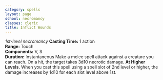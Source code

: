 ```yaml
---
category: spells
layout: page
school: necromancy
classes: cleric
title: Inflict Wounds 
---
```

_1st-level necromancy_ 
**Casting Time:** 1 action    
**Range:** Touch    
**Components:** V, S    
**Duration:** Instantaneous 
Make a melee spell attack against a creature you can reach. On a hit, the target takes 3d10 necrotic damage. 
**At Higher Levels.** When you cast this spell using a spell slot of 2nd level or higher, the damage increases by 1d10 for each slot level above 1st.